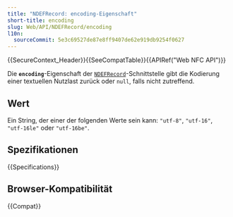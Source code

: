 ```yaml
---
title: "NDEFRecord: encoding-Eigenschaft"
short-title: encoding
slug: Web/API/NDEFRecord/encoding
l10n:
  sourceCommit: 5e3c69527de87e8ff9407de62e919db9254f0627
---
```


{{SecureContext_Header}}{{SeeCompatTable}}{{APIRef("Web NFC API")}}

Die **`encoding`**-Eigenschaft der [`NDEFRecord`](/de/docs/Web/API/NDEFRecord)-Schnittstelle gibt die Kodierung einer textuellen Nutzlast zurück oder `null`, falls nicht zutreffend.

## Wert

Ein String, der einer der folgenden Werte sein kann: `"utf-8"`,
`"utf-16"`, `"utf-16le"` oder `"utf-16be"`.

## Spezifikationen

{{Specifications}}

## Browser-Kompatibilität

{{Compat}}
